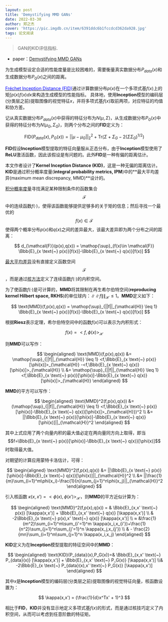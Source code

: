 ```yaml
---
layout: post
title: 'Demystifying MMD GANs'
date: 2022-03-30
author: 郑之杰
cover: 'https://pic.imgdb.cn/item/6391ddc6b1fccdcd362da928.jpg'
tags: 论文阅读
---
```


> GAN的KID评估指标.

- paper：[Demystifying MMD GANs](https://arxiv.org/abs/1801.01401)


为生成模型设定合适的性能度量是比较困难的，需要衡量真实数据分布$P_{data}(x)$和生成数据分布$P_G(x)$之间的距离。

[<font color=Blue>Fréchet Inception Distance (FID)</font>](https://0809zheng.github.io/2022/03/24/ttur.html)通过计算数据分布$p(x)$在一个多项式基$f(x)$上的矩$\int p(x)f(x)dx$来构造生成模型的性能指标。
具体地，使用**Inception**模型的编码层(分类层之前)提取图像的视觉特征$x$，并将多项式基$f(x)$取前两项，对应特征的均值和协方差。

记从真实数据分布$P_{data}(x)$中获得的特征分布为$N(\mu,\Sigma)$，从生成数据分布$P_G(x)$中获得的特征分布为$N(\mu_G,\Sigma_G)$，则两个分布之间的**FID**定义为：

$$ \text{FID}(P_{data}(x),P_G(x))= ||\mu-\mu_G||_2^2+\text{Tr}(\Sigma+\Sigma_G-2(\Sigma\Sigma_G)^{1/2}) $$

**FID**假设**Inception**模型提取的特征向量服从正态分布，由于**Inception**模型使用了**ReLU**激活函数，因此该假设是有问题的。此外**FID**是一种有偏的距离估计。

本文作者设计了**Kernel Inception Distance (KID)**，这是一种无偏的距离估计。**KID**是通过积分概率度量(**integral probability metrics, IPM**)中的**最大平均差异(maximum mean discrepancy, MMD)**设计的。

[积分概率度量](https://0809zheng.github.io/2022/12/06/ipm.html)寻找满足某种限制条件的函数集合$$\mathcal{F}$$中的连续函数$f(\cdot)$，使得该函数能够提供足够多的关于矩的信息；然后寻找一个最优的$$f(x)\in \mathcal{F}$$使得两个概率分布$p(x)$和$q(x)$之间的差异最大，该最大差异即为两个分布之间的距离：

$$ d_{\mathcal{F}}(p(x),q(x)) = \mathop{\sup}_{f(x)\in \mathcal{F}} \Bbb{E}_{x \text{~} p(x)}[f(x)]-\Bbb{E}_{x \text{~} q(x)}[f(x)] $$

[最大平均差异](https://0809zheng.github.io/2022/12/06/ipm.html)没有直接定义函数空间$$\mathcal{F}$$，而是通过[核方法](https://0809zheng.github.io/2021/07/23/kernel.html)定义了连续函数$f(\cdot)$的内积空间。

为了使函数$f(\cdot)$是可计算的，**MMD**将其限制在再生希尔伯特空间(**reproducing kernel Hilbert space, RKHS**)的单位球内：$\|\|f\|\|_{\mathcal{H}} \leq 1$。**MMD**定义如下：

$$ \text{MMD}(f,p(x),q(x)) = \mathop{\sup}_{||f||_{\mathcal{H}} \leq 1} \Bbb{E}_{x \text{~} p(x)}[f(x)]-\Bbb{E}_{x \text{~} q(x)}[f(x)] $$

根据**Riesz**表示定理，希尔伯特空间中的函数$f(x)$可以表示为内积形式：

$$ f(x) = <f,\phi(x)>_{\mathcal{H}} $$

则**MMD**可以写作：

$$ \begin{aligned} \text{MMD}(f,p(x),q(x)) &= \mathop{\sup}_{||f||_{\mathcal{H}} \leq 1} <f,\Bbb{E}_{x \text{~} p(x)}[\phi(x)]>_{\mathcal{H}} -<f,\Bbb{E}_{x \text{~} q(x)}[\phi(x)]>_{\mathcal{H}} \\ &= \mathop{\sup}_{||f||_{\mathcal{H}} \leq 1} <f,\Bbb{E}_{x \text{~} p(x)}[\phi(x)]-\Bbb{E}_{x \text{~} q(x)}[\phi(x)]>_{\mathcal{H}}  \end{aligned} $$

**MMD**的平方可以写作：

$$ \begin{aligned} \text{MMD}^2(f,p(x),q(x)) &= (\mathop{\sup}_{||f||_{\mathcal{H}} \leq 1} <f,\Bbb{E}_{x \text{~} p(x)}[\phi(x)]-\Bbb{E}_{x \text{~} q(x)}[\phi(x)]>_{\mathcal{H}})^2 \\ &= ||\Bbb{E}_{x \text{~} p(x)}[\phi(x)]-\Bbb{E}_{x \text{~} q(x)}[\phi(x)]||_{\mathcal{H}}^2 \end{aligned} $$

其中上式应用了两个向量内积的最大值必定在两向量同方向上取得，即当$$f=\Bbb{E}_{x \text{~} p(x)}[\phi(x)]-\Bbb{E}_{x \text{~} q(x)}[\phi(x)]$$时取得最大值。

对期望的计算应用蒙特卡洛估计，可得：

$$ \begin{aligned} \text{MMD}^2(f,p(x),q(x))  &= ||\Bbb{E}_{x \text{~} p(x)}[\phi(x)]-\Bbb{E}_{x \text{~} q(x)}[\phi(x)]||_{\mathcal{H}}^2 \\  &≈ ||\frac{1}{m}\sum_{i=1}^m\phi(x_i)-\frac{1}{n}\sum_{j=1}^n\phi(x_j)||_{\mathcal{H}}^2 \end{aligned} $$

引入核函数 $\kappa(x,x')=<\phi(x),\phi(x')>_{\mathcal{H}}$，则**MMD**的平方近似计算为：

$$ \begin{aligned} \text{MMD}^2(f,p(x),q(x)) = & \Bbb{E}_{x,x' \text{~} p(x)} [\kappa(x,x')] + \Bbb{E}_{x,x' \text{~} q(x)} [\kappa(x,x')] \\ & -2\Bbb{E}_{x \text{~} p(x),x' \text{~} q(x)} [\kappa(x,x')] \\  ≈ &\frac{1}{m^2}\sum_{i=1}^m\sum_{i'=1}^m \kappa(x_i,x_{i'})+\frac{1}{n^2}\sum_{j=1}^n\sum_{j'=1}^n \kappa(x_j,x_{j'}) \\ & - \frac{2}{mn}\sum_{i=1}^m\sum_{j=1}^n \kappa(x_i,x_j) \end{aligned} $$

**KID**定义为在**Inception**模型提取的特征空间中的**MMD**：

$$ \begin{aligned} \text{KID}(P_{data}(x),P_G(x))=& \Bbb{E}_{x,x' \text{~} P_{data}(x)} [\kappa(x,x')] + \Bbb{E}_{x,x' \text{~} P_G(x)} [\kappa(x,x')] \\& -2\Bbb{E}_{x \text{~} P_{data}(x),x' \text{~} P_G(x)} [\kappa(x,x')] \end{aligned} $$

其中$x$是**Inception**模型的编码层(分类层之前)提取图像的视觉特征向量，核函数设置为：

$$ \kappa(x,x') = (\frac{1}{d}x^Tx' + 1)^3 $$

相比于**FID**，**KID**并没有显示地定义多项式基$f(x)$的形式，而是通过核技巧定义了内积空间，从而可以考虑到任意阶数的特征矩。